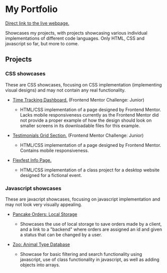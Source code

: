 # My Portfolio

[Direct link to the live webpage.](https://kmk9000.github.io/MyPortfolio/)

Showcases my projects, with projects showcasing various individual implementations of different code languages. Only HTML, CSS and javascript so far, but more to come.

## Projects

### CSS showcases

These are CSS showcases, focusing on CSS implementation (implementing visual designs) and may not contain any real functionality.

* [Time Tracking Dashboard.](https://kmk9000.github.io/MyPortfolio/time-tracking-dashboard-main/index.html) (Frontend Mentor Challenge: Junior)
  * HTML/CSS implementation of a page designed by Frontend Mentor. Lacks mobile responsiveness currently as the Frontend Mentor did not provide a proper example of how the design should look on smaller screens in its downloadable files for this example. 

* [Testimonials Grid Section.](https://kmk9000.github.io/MyPortfolio/testimonials-grid-section-main/testimonials-grid-section-main/index.html) (Frontend Mentor Challenge: Junior)
    * HTML/CSS implementation of a page designed by Frontend Mentor. Contains mobile responsiveness. 

* [Flexfest Info Page.](https://kmk9000.github.io/MyPortfolio/flexfest/flexfest.html)
    * HTML/CSS implementation of a class project for a desktop website designed for a fictional event.

### Javascript showcases

These are javacript showcases, focusing on javascript implementation and may not look very visually appealing.

* [Pancake Orders: Local Storage](https://kmk9000.github.io/MyPortfolio/pannukakku_vaihe3/pannukakku3.html)
  * Showcases the use of local storage to save orders made by a client, and a link to a "backend" where orders are assigned an id and given a status that can be changed by a user.

* [Zoo: Animal Type Database](https://kmk9000.github.io/MyPortfolio/pikku_eläintarha/index.html)
  * Showcase for basic filtering and search functionality using javascript, use of class functionality in javascript, as well as adding objects into arrays.
